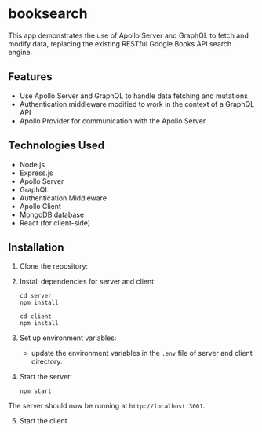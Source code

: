# booksearch

This app demonstrates the use of Apollo Server and GraphQL to fetch and modify data, replacing the existing RESTful Google Books API search engine.

## Features

- Use Apollo Server and GraphQL to handle data fetching and mutations
- Authentication middleware modified to work in the context of a GraphQL API
- Apollo Provider for communication with the Apollo Server

## Technologies Used

- Node.js
- Express.js
- Apollo Server
- GraphQL
- Authentication Middleware
- Apollo Client
- MongoDB database
- React (for client-side)


## Installation

1. Clone the repository:

2. Install dependencies for server and client:

   ```
   cd server
   npm install
   
   cd client
   npm install
   
   ```

3. Set up environment variables:

   - update the environment variables in the `.env` file of server and client directory.
   

4. Start the server:

   ```
   npm start
   ```
The server should now be running at `http://localhost:3001`. 
 
5. Start the client